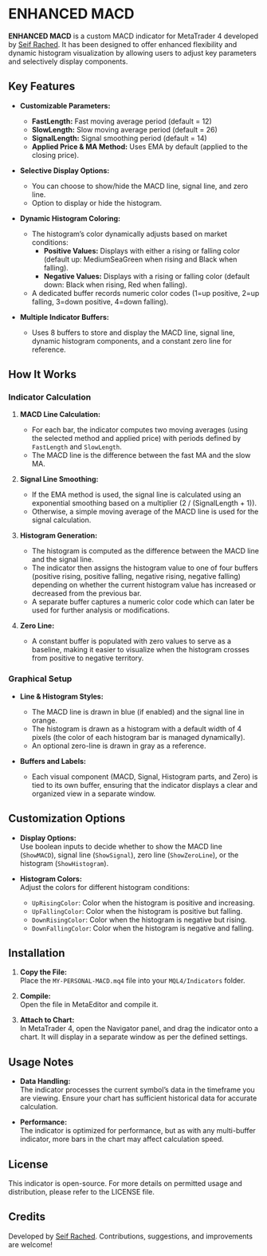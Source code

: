 # ENHANCED MACD

**ENHANCED MACD** is a custom MACD indicator for MetaTrader 4 developed by [Seif Rached](https://github.com/seifrached/). It has been designed to offer enhanced flexibility and dynamic histogram visualization by allowing users to adjust key parameters and selectively display components.

## Key Features

- **Customizable Parameters:**  
  - **FastLength:** Fast moving average period (default = 12)  
  - **SlowLength:** Slow moving average period (default = 26)  
  - **SignalLength:** Signal smoothing period (default = 14)  
  - **Applied Price & MA Method:** Uses EMA by default (applied to the closing price).

- **Selective Display Options:**  
  - You can choose to show/hide the MACD line, signal line, and zero line.
  - Option to display or hide the histogram.

- **Dynamic Histogram Coloring:**  
  - The histogram’s color dynamically adjusts based on market conditions:
    - **Positive Values:** Displays with either a rising or falling color (default up: MediumSeaGreen when rising and Black when falling).
    - **Negative Values:** Displays with a rising or falling color (default down: Black when rising, Red when falling).
  - A dedicated buffer records numeric color codes (1=up positive, 2=up falling, 3=down positive, 4=down falling).

- **Multiple Indicator Buffers:**  
  - Uses 8 buffers to store and display the MACD line, signal line, dynamic histogram components, and a constant zero line for reference.

## How It Works

### Indicator Calculation

1. **MACD Line Calculation:**  
   - For each bar, the indicator computes two moving averages (using the selected method and applied price) with periods defined by `FastLength` and `SlowLength`.
   - The MACD line is the difference between the fast MA and the slow MA.
   
2. **Signal Line Smoothing:**  
   - If the EMA method is used, the signal line is calculated using an exponential smoothing based on a multiplier (2 / (SignalLength + 1)).
   - Otherwise, a simple moving average of the MACD line is used for the signal calculation.

3. **Histogram Generation:**  
   - The histogram is computed as the difference between the MACD line and the signal line.
   - The indicator then assigns the histogram value to one of four buffers (positive rising, positive falling, negative rising, negative falling) depending on whether the current histogram value has increased or decreased from the previous bar.
   - A separate buffer captures a numeric color code which can later be used for further analysis or modifications.

4. **Zero Line:**  
   - A constant buffer is populated with zero values to serve as a baseline, making it easier to visualize when the histogram crosses from positive to negative territory.

### Graphical Setup

- **Line & Histogram Styles:**  
  - The MACD line is drawn in blue (if enabled) and the signal line in orange.
  - The histogram is drawn as a histogram with a default width of 4 pixels (the color of each histogram bar is managed dynamically).
  - An optional zero-line is drawn in gray as a reference.

- **Buffers and Labels:**  
  - Each visual component (MACD, Signal, Histogram parts, and Zero) is tied to its own buffer, ensuring that the indicator displays a clear and organized view in a separate window.

## Customization Options

- **Display Options:**  
  Use boolean inputs to decide whether to show the MACD line (`ShowMACD`), signal line (`ShowSignal`), zero line (`ShowZeroLine`), or the histogram (`ShowHistogram`).

- **Histogram Colors:**  
  Adjust the colors for different histogram conditions:
  - `UpRisingColor`: Color when the histogram is positive and increasing.
  - `UpFallingColor`: Color when the histogram is positive but falling.
  - `DownRisingColor`: Color when the histogram is negative but rising.
  - `DownFallingColor`: Color when the histogram is negative and falling.

## Installation

1. **Copy the File:**  
   Place the `MY-PERSONAL-MACD.mq4` file into your `MQL4/Indicators` folder.
   
2. **Compile:**  
   Open the file in MetaEditor and compile it.
   
3. **Attach to Chart:**  
   In MetaTrader 4, open the Navigator panel, and drag the indicator onto a chart. It will display in a separate window as per the defined settings.

## Usage Notes

- **Data Handling:**  
  The indicator processes the current symbol’s data in the timeframe you are viewing. Ensure your chart has sufficient historical data for accurate calculation.
  
- **Performance:**  
  The indicator is optimized for performance, but as with any multi-buffer indicator, more bars in the chart may affect calculation speed.

## License

This indicator is open-source. For more details on permitted usage and distribution, please refer to the LICENSE file.

## Credits

Developed by [Seif Rached](https://github.com/seifrached/). Contributions, suggestions, and improvements are welcome!


